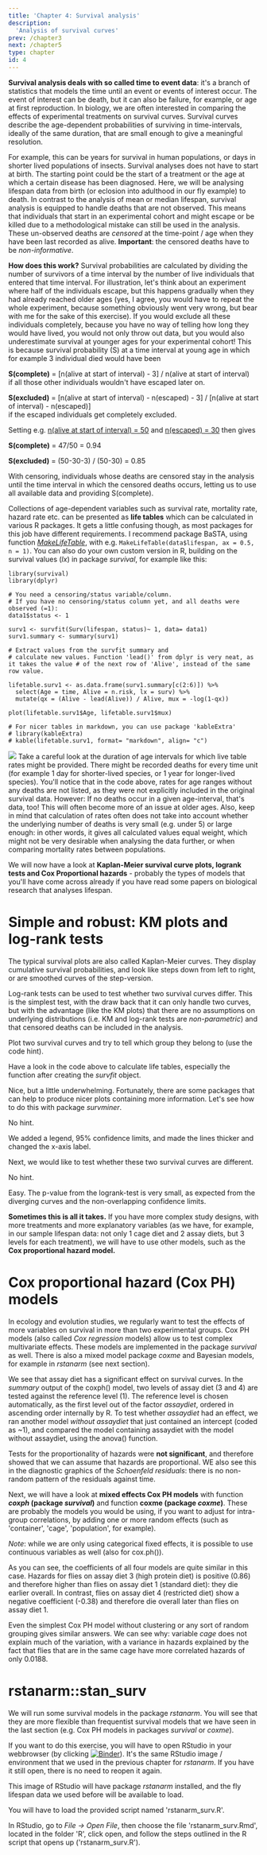 ```yaml
---
title: 'Chapter 4: Survival analysis'
description:
  'Analysis of survival curves'
prev: /chapter3
next: /chapter5
type: chapter
id: 4
---
```


<exercise id="1" title="What is Survival analysis">

**Survival analysis deals with so called time to event data**: it's a branch of statistics that models the time until an event or events of interest occur. The event of interest can be death, but it can also be failure, for example, or age at first reproduction. In biology, we are often interested in comparing the effects of experimental treatments on survival curves. Survival curves describe the age-dependent probabilities of surviving in time-intervals, ideally of the same duration, that are small enough to give a meaningful resolution. 

For example, this can be years for survival in human populations, or days in shorter lived populations of insects. Survival analyses does not have to start at birth. The starting point could be the start of a treatment or the age at which a certain disease has been diagnosed. Here, we will be analysing lifespan data from birth (or eclosion into adulthood in our fly example) to death. In contrast to the analysis of mean or median lifespan, survival analysis is equipped to handle deaths that are not observed. This means that individuals that start in an experimental cohort and might escape or be killed due to a methodological mistake can still be used in the analysis. These un-observed deaths are *censored* at the time-point / age when they have been last recorded as alive. **Important**: the censored deaths have to be *non-informative*.

**How does this work?** Survival probabilities are calculated by dividing the number of survivors of a time interval by the number of live individuals that entered that time interval. For illustration, let's think about an experiment where half of the individuals escape, but this happens gradually when they had already reached older ages (yes, I agree, you would have to repeat the whole experiment, because something obviously went very wrong, but bear with me for the sake of this exercise). If you would exclude all these individuals completely, because you have no way of telling how long they would have lived, you would not only throw out data, but you would also underestimate survival at younger ages for your experimental cohort! This is because survival probability (S) at a time interval at young age in which for example 3 individual died would have been 

**S(complete)** = [n(alive at start of interval) - 3] / n(alive at start of interval)    
if all those other individuals wouldn't have escaped later on.

**S(excluded)** = [n(alive at start of interval) - n(escaped) - 3] / [n(alive at start of interval) - n(escaped)]    
if the escaped individuals get completely excluded.

Setting e.g. <u>n(alive at start of interval) = 50</u> and <u>n(escaped) = 30</u> then gives

**S(complete)** = 47/50 = 0.94

**S(excluded)** = (50-30-3) / (50-30) = 0.85

With censoring, individuals whose deaths are censored stay in the analysis until the time interval in which the censored deaths occurs, letting us to use all available data and providing S(complete).

Collections of age-dependent variables such as survival rate, mortality rate, hazard rate etc. can be presented as **life tables** which can be calculated in various R packages. It gets a little confusing though, as most packages for this job have different requirements. I recommend package BaSTA, using function [*MakeLifeTable*](https://rdrr.io/cran/BaSTA/man/MakeLifeTable.html), with e.g. ```MakeLifeTable(data$lifespan, ax = 0.5, n = 1)```. You can also do your own custom version in R, building on the survival values (*lx*) in package *survival*, for example like this:

```group1_4$status <- 1
library(survival)
library(dplyr)

# You need a censoring/status variable/column. 
# If you have no censoring/status column yet, and all deaths were observed (=1):
data1$status <- 1

surv1 <- survfit(Surv(lifespan, status)~ 1, data= data1)
surv1.summary <- summary(surv1)

# Extract values from the survfit summary and
# calculate new values. Function 'lead()' from dplyr is very neat, as it takes the value # of the next row of 'Alive', instead of the same row value.

lifetable.surv1 <- as.data.frame(surv1.summary[c(2:6)]) %>%
  select(Age = time, Alive = n.risk, lx = surv) %>% 
  mutate(qx = (Alive - lead(Alive)) / Alive, mux = -log(1-qx))
  
plot(lifetable.surv1$Age, lifetable.surv1$mux)

# For nicer tables in markdown, you can use package 'kableExtra'
# library(kableExtra)
# kable(lifetable.surv1, format= "markdown", align= "c")
```

![](https://github.com/zajitschek/lifespananalysis/blob/master/images/pushpin.svg?raw=true) Take a careful look at the duration of age intervals for which live table rates might be provided. There might be recorded deaths for every time unit (for example 1 day for shorter-lived species, or 1 year for longer-lived species). You'll notice that in the code above, rates for age ranges without any deaths are not listed, as they were not explicitly included in the original survival data. However: If no deaths occur in a given age-interval, that's data, too! This will often become more of an issue at older ages. Also, keep in mind that calculation of rates often does not take into account whether the underlying number of  deaths is very small (e.g. under 5) or large enough: in other words, it gives all calculated values equal weight, which might not be very desirable when analysing the data further, or when comparing mortality rates between populations.



We will now have  a look at **Kaplan-Meier survival curve plots, logrank tests and Cox Proportional hazards** - probably the types of models that you'll have come across already if you have read some papers on biological research that analyses lifespan.



</exercise>

<exercise id="2" title="Kaplan-Meier (KM) estimates">

# Simple and robust: KM plots and log-rank tests

The typical survival plots are also called Kaplan-Meier curves. They display cumulative survival probabilities, and look like steps down from left to right, or are smoothed curves of the step-version. 

Log-rank tests can be used to test whether two survival curves differ. This is the simplest test, with the draw back that it can only handle two curves, but with the advantage (like the KM plots) that there are no assumptions on underlying distributions (i.e. KM and log-rank tests are *non-parametric*) and that censored deaths can be included in the analysis. 

Plot two survival curves and try to tell which group they belong to (use the code hint).

<codeblock id="9">

Have a look in the code above to calculate life tables, especially the function after creating the *survfit* object.

</codeblock>

Nice, but a little underwhelming. Fortunately, there are some packages that can help to produce nicer plots containing more information. Let's see how to do this with package *survminer*.

<codeblock id="10">

No hint.

</codeblock>

We added a legend, 95% confidence limits, and made the lines thicker and changed the x-axis label.

Next, we would like to test whether these two survival curves are different. 

<codeblock id="11">

No hint.

</codeblock>

Easy. The p-value from the logrank-test is very small, as expected from the diverging curves and the non-overlapping confidence limits. 

**Sometimes this is all it takes.** If you have more complex study designs, with more treatments and more explanatory variables (as we have, for example, in our sample lifespan data: not only 1 cage diet and 2 assay diets, but 3 levels for each treatment), we will have to use other models, such as the **Cox proportional hazard model.**

</exercise>



<exercise id="3" title="Cox proportional hazards (Cox PH)">

# Cox proportional hazard (Cox PH) models

In ecology and evolution studies, we regularly want to test the effects of more variables on survival in more than two experimental groups. Cox PH models (also called *Cox regression* models) allow us to test complex multivariate effects. These models are implemented in the package *survival* as well. There is also a mixed model package *coxme* and Bayesian models, for example in *rstanarm* (see next section).

<codeblock id="12">
</codeblock>

We see that assay diet has a significant effect on survival curves. In the *summary* output of the coxph() model, two levels of assay diet (3 and 4) are tested against the reference level (1). The reference level is chosen automatically, as the first level out of the factor *assaydiet*, ordered in ascending order internally by R. To test whether *assaydiet* had an effect, we ran another model *without assaydiet* that just contained an intercept (coded as ~1), and compared the model containing assaydiet with the model without assaydiet, using the anova() function.

Tests for the proportionality of hazards were **not significant**, and therefore showed that we can assume that hazards are proportional. WE also see this in the diagnostic graphics of the *Schoenfeld residuals*: there is no non-random pattern of the residuals against time.

Next, we will have a look at **mixed effects Cox PH models** with function ***coxph* (package *survival*)** and  function **coxme (package *coxme*)**. These are probably the models you would be using, if you want to adjust for intra-group correlations, by adding one or more random effects (such as 'container', 'cage', 'population', for example). 

*Note*: while we are only using categorical fixed effects, it is possible to use continuous variables as well (also for cox.ph()).

<codeblock id="13">
</codeblock>

As you can see, the coefficients of all four models are quite similar in this case. Hazards for flies on assay diet 3 (high protein diet) is positive (0.86) and therefore higher than flies on assay diet 1 (standard diet): they die earlier overall. In contrast, flies on assay diet 4 (restricted diet) show a negative coefficient (-0.38) and therefore die overall later than flies on assay diet 1.

Even the simplest Cox PH model without clustering or any sort of random grouping gives similar answers. We can see why: variable *cage* does not explain much of the variation, with a variance in hazards explained by the fact that flies that are in the same cage have more correlated hazards of only 0.0188.

</exercise>

<exercise id="4" title="Survival analysis as a Bayesian">

# rstanarm::stan_surv

We will run some survival models in the package *rstanarm*. You will see that they are more flexible than frequentist survival models that we have seen in the last section (e.g. Cox PH models in packages *survival* or *coxme*).

If you want to do this exercise, you will have to open RStudio in your webbrowser (by clicking  [![Binder](https://mybinder.org/badge_logo.svg)]( https://mybinder.org/v2/gh/zajitschek/RStudioLifespanBayesian/master?urlpath=rstudio )). It's the same RStudio image / environment that we used in the previous chapter for *rstanarm*. If you have it still open, there is no need to reopen it again. 

This image of RStudio will have package *rstanarm* installed, and the fly lifespan data we used before will be available to load.

You will have to load the provided script named 'rstanarm_surv.R'.

In RStudio, go to *File -> Open File*, then choose the file 'rstanarm_surv.Rmd', located in the folder 'R', click open, and follow the steps outlined in the R script that opens up ('rstanarm_surv.R').



</exercise>

